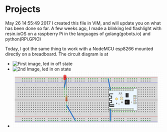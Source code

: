 # Projects
May 26 14:55:49 2017
I created this file in VIM, and will update you on what has been done so far.
A few weeks ago, I made a blinking led flashlight with resin.ioOS on a raspberry Pi in the languages of golang(gobots.io) and python(RPi.GPIO)

Today, I got the same thing to work with a NodeMCU esp8266 mounted directly on a breadboard. The circuit diagram is at 

* ![First image, led in off state](../images/DSCF0633.JPG)
* ![2nd Image, led in on state](../images/DSCF0634.JPG)
* ![Diagram](../images/LEDLAMP.jpg)
